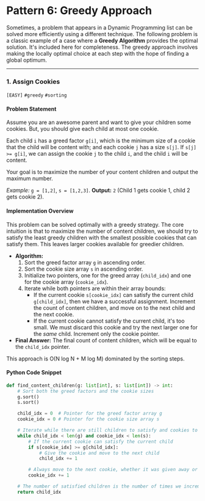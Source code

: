 # Pattern 6: Greedy Approach

Sometimes, a problem that appears in a Dynamic Programming list can be solved more efficiently using a different technique. The following problem is a classic example of a case where a **Greedy Algorithm** provides the optimal solution. It's included here for completeness. The greedy approach involves making the locally optimal choice at each step with the hope of finding a global optimum.

---

### 1. Assign Cookies
`[EASY]` `#greedy` `#sorting`

#### Problem Statement
Assume you are an awesome parent and want to give your children some cookies. But, you should give each child at most one cookie.

Each child `i` has a greed factor `g[i]`, which is the minimum size of a cookie that the child will be content with; and each cookie `j` has a size `s[j]`. If `s[j] >= g[i]`, we can assign the cookie `j` to the child `i`, and the child `i` will be content.

Your goal is to maximize the number of your content children and output the maximum number.

*Example:* `g = [1,2]`, `s = [1,2,3]`. **Output:** `2` (Child 1 gets cookie 1, child 2 gets cookie 2).

#### Implementation Overview
This problem can be solved optimally with a greedy strategy. The core intuition is that to maximize the number of content children, we should try to satisfy the least greedy children with the smallest possible cookies that can satisfy them. This leaves larger cookies available for greedier children.

-   **Algorithm:**
    1.  Sort the greed factor array `g` in ascending order.
    2.  Sort the cookie size array `s` in ascending order.
    3.  Initialize two pointers, one for the greed array (`child_idx`) and one for the cookie array (`cookie_idx`).
    4.  Iterate while both pointers are within their array bounds:
        -   If the current cookie `s[cookie_idx]` can satisfy the current child `g[child_idx]`, then we have a successful assignment. Increment the count of content children, and move on to the next child and the next cookie.
        -   If the current cookie cannot satisfy the current child, it's too small. We must discard this cookie and try the next larger one for the *same* child. Increment only the cookie pointer.
-   **Final Answer:** The final count of content children, which will be equal to the `child_idx` pointer.

This approach is O(N log N + M log M) dominated by the sorting steps.

#### Python Code Snippet
```python
def find_content_children(g: list[int], s: list[int]) -> int:
    # Sort both the greed factors and the cookie sizes
    g.sort()
    s.sort()

    child_idx = 0  # Pointer for the greed factor array g
    cookie_idx = 0 # Pointer for the cookie size array s

    # Iterate while there are still children to satisfy and cookies to give
    while child_idx < len(g) and cookie_idx < len(s):
        # If the current cookie can satisfy the current child
        if s[cookie_idx] >= g[child_idx]:
            # Give the cookie and move to the next child
            child_idx += 1

        # Always move to the next cookie, whether it was given away or not
        cookie_idx += 1

    # The number of satisfied children is the number of times we incremented child_idx
    return child_idx
```
